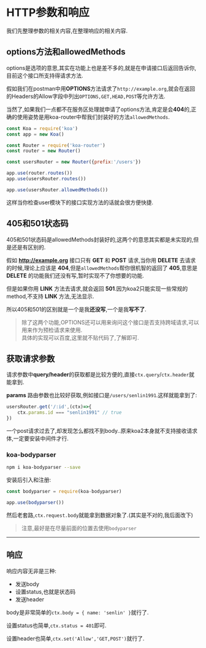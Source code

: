 # HTTP参数和响应

我们先整理参数的相关内容,在整理响应的相关内容.

## options方法和allowedMethods

options是选项的意思,其实在功能上也是差不多的,就是在申请接口后返回告诉你,目前这个接口所支持得请求方法.

假如我们在postman中用**OPTIONS**方法请求了`http://example.org`,就会在返回的Headers的Allow字段中列出`OPTIONS,GET,HEAD,POST`等允许方法.

当然了,如果我们一点都不在服务区处理就申请了options方法,肯定是会**404**的,正确的使用姿势是用koa-router中帮我们封装好的方法`allowedMethods`.

```js
const Koa = require('koa')
const app = new Koa()

const Router = require('koa-router')
const router = new Router()

const usersRouter = new Router({prefix:'/users'})

app.use(router.routes())
app.use(usersRouter.routes())

app.use(usersRouter.allowedMethods())
```
这样当你检查user模块下的接口实现方法的话就会很方便快捷.

## 405和501状态码

405和501状态码是allowedMethods封装好的,这两个的意思其实都是未实现的,但是还是有区别的.

假如 **http://example.org** 接口只有 **GET** 和 **POST** 请求,当你用 **DELETE** 去请求的时候,理论上应该是 **404**,但是`allowedMethods`帮你很机智的返回了 **405**,意思是 **DELETE** 的功能我们还没有写,暂时实现不了你想要的功能.

但是如果你用 **LINK** 方法去请求,就会返回 **501**.因为koa2只能实现一些常规的method,不支持 **LINK** 方法,无法显示.

所以405和501的区别就是一个是我**还没写**,一个是我**写不了**.


>除了这两个功能,OPTIONS还可以用来询问这个接口是否支持跨域请求,可以用来作为预检请求来使用.  
具体的实现可以百度,这里就不贴代码了,了解即可.

## 获取请求参数

请求参数中**query/header**的获取都是比较方便的,直接`ctx.query`/`ctx.header`就能拿到.

**params** 路由参数也比较好获取,例如接口是`/users/senlin1991`.这样就能拿到了:
```js
usersRouter.get('/:id',(ctx)=>{
    ctx.params.id === "senlin1991" // true
})
```

一个post请求过去了,却发现怎么都找不到body..原来koa2本身就不支持接收请求体,一定要安装中间件才行.

### koa-bodyparser
```sh
npm i koa-bodyparser --save
```
安装后引入和注册:
```js
const bodyparser = require(koa-bodyparser)

app.use(bodyparser())
```
然后老套路,`ctx.request.body`就能拿到数据对象了.(其实是不对的,我后面改下)


>注意,最好是在尽量前面的位置去使用`bodyparser`

*******
## 响应

响应内容无非是三种:

* 发送body
* 设置status,也就是状态码
* 发送header

body是非常简单的`ctx.body = { name: 'senlin' }`就行了.

设置status也简单,`ctx.status = 401`即可.

设置header也简单,`ctx.set('Allow','GET,POST')`就行了.